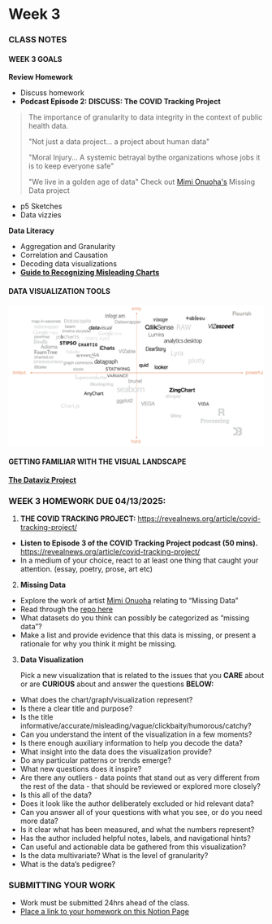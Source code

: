 # Week 3

### CLASS NOTES
#### WEEK 3 GOALS
**Review Homework**
- Discuss homework
- **Podcast Episode 2: DISCUSS: The COVID Tracking Project**
> The importance of granularity to data integrity in the context of public health data.
> 
> "Not just a data project... a project about human data"
> 
> "Moral Injury... A systemic betrayal bythe organizations whose jobs it is to keep everyone safe"
> 
> "We live in a golden age of data" Check out [Mimi Onuoha's](https://mimionuoha.com/) Missing Data project

- p5 Sketches
- Data vizzies

**Data Literacy**
- Aggregation and Granularity
- Correlation and Causation
- Decoding data visualizations
- **[Guide to Recognizing Misleading Charts](https://trailhead.salesforce.com/content/learn/modules/recognizing-misleading-charts)**

#### DATA VISUALIZATION TOOLS
![Storytelling](../Images/ToolsForDataViz.png)
#### GETTING FAMILIAR WITH THE VISUAL LANDSCAPE
**[The Dataviz Project](https://datavizproject.com/)**

### WEEK 3 HOMEWORK DUE 04/13/2025:

1. **THE COVID TRACKING PROJECT:** https://revealnews.org/article/covid-tracking-project/
   <!-- This three-part podcast series exposes the Centers for Disease Control and Prevention’s (CDC's) bungled response to COVID-19 in the early days of the pandemic and takes listeners inside the massive volunteer effort to collect data about tests, cases, hospitalizations and deaths in the U.S. The United States has 4% of the world’s population, but 16% of COVID-19 deaths. This podcast series investigates the failures that led to over 1 million Americans dying from COVID-19 and what that tells us about the nation’s ability to respond to the next pandemic. This three-part series was reported by Artis Curiskis and Kara Oehler and hosted by infectious disease expert Jessica Malaty Rivera. -->

- **Listen to Episode 3 of the COVID Tracking Project podcast (50 mins).** https://revealnews.org/article/covid-tracking-project/
- In a medium of your choice, react to at least one thing that caught your attention. (essay, poetry, prose, art etc)

2. **Missing Data**

- Explore the work of artist [Mimi Onuoha](https://mimionuoha.com/) relating to “Missing Data”
- Read through the [repo here](https://github.com/MimiOnuoha/missing-datasets)
- What datasets do you think can possibly be categorized as “missing data”?
- Make a list and provide evidence that this data is missing, or present a rationale for why you think it might be missing.

3. **Data Visualization**

   Pick a new visualization that is related to the issues that you **CARE** about or are **CURIOUS** about and answer the questions **BELOW:**
   
- What does the chart/graph/visualization represent?
- Is there a clear title and purpose?
- Is the title informative/accurate/misleading/vague/clickbaity/humorous/catchy?
- Can you understand the intent of the visualization in a few moments?
- Is there enough auxiliary information to help you decode the data?
- What insight into the data does the visualization provide?
- Do any particular patterns or trends emerge?
- What new questions does it inspire?
- Are there any outliers - data points that stand out as very different from the rest of the data - that should be reviewed or explored more closely?
- Is this all of the data?
- Does it look like the author deliberately excluded or hid relevant data?
- Can you answer all of your questions with what you see, or do you need more data?
- ​Is it clear what has been measured, and what the numbers represent?
- Has the author included helpful notes, labels, and navigational hints?
- Can useful and actionable data be gathered from this visualization?
- Is the data multivariate?  What is the level of granularity?
- What is the data’s pedigree?



### SUBMITTING YOUR WORK

- Work must be submitted 24hrs ahead of the class.
- [Place a link to your homework on this Notion Page](https://www.notion.so/Week03-1cecdd96a84f808e963cc2ff848ab911)

<!-- ### GUEST ARTIST FOLLOW UP:

Guest Artist: **Ekene Ijeoma**, Director, **Studio Ijeoma**, [https://studioijeoma.com](https://studioijeoma.com/)

- To participate in the first Black Forest event in NYC http://bit.ly/m/blackforest
- To subscribe to Ekene's newsletter http://eepurl.com/h7_-6P
- Follow Ekene on instagram [@ekeneijeoma](@ekeneijeoma)
- **Projects:** [Black Forest](https://bit.ly/m/blackforest) (2022-ongoing), [A Counting](https://a-counting.us/) (2019-ongoing)
- **Features:** [Tree-planting project memorialising Black lives lost brings 40,000 trees to urban centres across the US](https://www.theartnewspaper.com/2024/07/30/black-forest-living-memorial-tree-planting-covid-19-black-communities-monument)
- **Reviews**: [Anti-melody, Insurgent Rhythm: Ekene Ijeoma’s “Deconstructed Anthems: Massachusetts” Uses the National Anthem to Shine a Light on Racial Injustice](https://www.bostonartreview.com/read/ekene-ijeoma-deconstructed-anthems-massachusetts-bca-cyclorama)
- **Interviews:** [Ekene Ijeoma Has Removed All Bad Design From His Life (Except for Streets)](https://www.curbed.com/2023/02/artist-ekene-ijeoma-interview-21-questions.html)
- **Chapters:** [Provocations on Media Architecture] (https://www.setmargins.press/books/provocations-on-media-architecture/) 

### CLASS ACTIVITIES:

<!-- 1. [Review homework](https://docs.google.com/presentation/d/1DEIWJVzJyCSeTFdtJaDw8tnUyHQRROa3NtmFLA9BhM8/edit#slide=id.g30f7365744f_0_0)

**DISCUSS: The COVID Tracking Project**

- The importance of granularity to data integrity in the context of public health data.
- "Not just a data project... a project about human data"
- "Moral Injury... A systemic betrayal bythe organizations whose jobs it is to keep everyone safe"
- "We live in a golden age of data" Check out [Mimi Onuoha's](https://mimionuoha.com/) Missing Data project

### DATA VISUALIZATIONS TO DISCUSS:

**We will talk about these in week 4.**

#### Large Data Sets

- [How much Money?](https://mkorostoff.github.io/1-pixel-wealth/)
- [Dollar Street](https://www.gapminder.org/dollar-street)
- [Gun Deaths in America](https://fivethirtyeight.com/features/gun-deaths/)

#### Smaller and Personal Data Sets

- [Information is Beautiful: A Breasfeeding Journey](https://public.tableau.com/app/profile/louise.shorten/viz/InformationisBeautiful-ABreastfeedingJourney/ABreastfeedingJourney)

- [The Stories Behind a Line: Fededrica Fragapane - OpenVis Conference 2018](https://youtu.be/AloL4SuRdA4?si=vovCXnwP1qy0y_on&t=1092)

### Coding Resources

#### p5js

- https://jht1493.net/p5videoKit/demo/index.html?u=14&d=videoKit/settings/2023/covid-ticker-bklyn.json
- https://projects.thecity.nyc/covid-19-deaths/

#### d3

- https://github.com/leey611/nyc_covid_income
- https://github.com/leey611/nyc-covid-map

### DATA VISUALIZATIONS: Other Tools

- https://observablehq.com/@d3/bar-chart-race-explained

  - Bar Chart Race, Explained:
  - https://vizhub.com/

- https://library.nyu.edu/departments/data-services/
- https://observablehq.com/
- https://www.tableau.com/university-students
- https://codinglab.itp.io/
- https://codinglab.itp.io/Appointments
- https://www.rawgraphs.io/
- https://flourish.studio/

<!--
### DATA VISUALIZATIONS: Memorialization

- https://covid19impactproject.com/covid-19-memorial-ticker/
- https://www.nationalgeographic.com/culture/article/epic-covid-19-memorial-national-mall-one-stunning-photo
- https://covid19impactproject.com/2022/01/15/curating-covid-19-memorials/
- https://covid19impactproject.com/extracting-stories-from-data/spring-2021-student-project-samples/ (Focus: Tito)



### DATA VISUALIZATIONS: Storytelling

- https://editor.p5js.org/Llio2493/full/axtxL8AkK (Lilo - ITP Student Project)
- http://www.covid19evolution.live/
  The Evolution of COVID-19 - ITP Student Project
- https://mkorostoff.github.io/1-pixel-wealth/
- https://www.gapminder.org/dollar-street

### STORYTELLING

- https://chenhuiyi.studio/Tactile-Resilience-Battling-Coronavirus-in-China-Under-Censorship Tactile Resilience: Battling Coronavirus in China Under a Censored Network
- http://www.covid19evolution.live/ The Evolution of COVID-19 - ITP Student Project
- https://speakpatrice.substack.com/ Freelance journalist curating pandemic stories relevant to Africa and the African diaspora
- https://pennlisteninglab.org/visit Listening to COVID-19

### MEMORIALS, GRIEF AND MOURNING

- https://www.aidsmemorial.org/interactive-aids-quilt

- NPR: https://apps.npr.org/memorial-interactive/

- Memorials https://news.artnet.com/art-world/covid-19-memorials-1951143

- MTA https://www.youtube.com/watch?v=mH5BuYgbSsQ&t=345s

- Floral Hearts https://www.prnewswire.com/news-releases/the-floral-heart-project-to-lay-covid-19-memorials-in-nearly-100-locations-on-march-1st-301235845.html

- Flags on National Mall (and other data viz) https://suzannefirstenberg.com/

- Biden Memorial https://www.nytimes.com/live/2021/02/22/world/covid-19-coronavirus#here-is-how-covid-19s-toll-compares-with-other-causes-of-death-in-the-us

- Poor People’s Campaign https://memorial.poorpeoplescampaign.org/
-->
